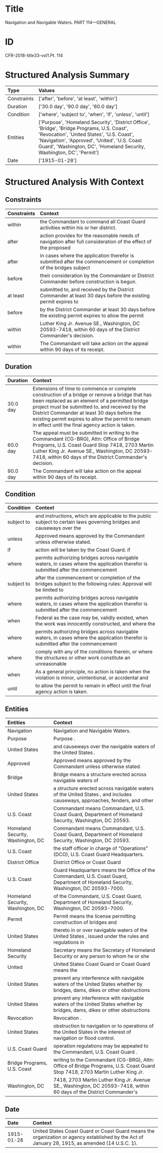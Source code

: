 # Title

 Navigation and Navigable Waters. PART 114—GENERAL


# ID

 CFR-2018-title33-vol1.Pt. 114


# Structured Analysis Summary

| Type        | Values                                                                                                                                                                                                                                                             |
|:------------|:-------------------------------------------------------------------------------------------------------------------------------------------------------------------------------------------------------------------------------------------------------------------|
| Constraints | ['after', 'before', 'at least', 'within']                                                                                                                                                                                                                          |
| Duration    | ['30.0 day', '90.0 day', '60.0 day']                                                                                                                                                                                                                               |
| Condition   | ['where', 'subject to', 'when', 'if', 'unless', 'until']                                                                                                                                                                                                           |
| Entities    | ['Purpose', 'Homeland Security', 'District Office', 'Bridge', 'Bridge Programs, U.S. Coast', 'Revocation', 'United States', 'U.S. Coast', 'Navigation', 'Approved', 'United', 'U.S. Coast Guard', 'Washington, DC', 'Homeland Security, Washington, DC', 'Permit'] |
| Date        | ['1915-01-28']                                                                                                                                                                                                                                                     |


# Structured Analysis With Context

 


## Constraints

| Constraints   | Context                                                                                                          |
|:--------------|:-----------------------------------------------------------------------------------------------------------------|
| within        | the Commandant to command all Coast Guard activities within  his or her district.                                |
| after         | action provides for the reasonable needs of navigation after full consideration of the effect of the proposed    |
| after         | in cases where the application therefor is submitted after the commencement or completion of the bridges subject |
| before        | their consideration by the Commandant or District Commander before  construction is begun.                       |
| at least      | submitted to, and received by the District Commander at least 30 days before the existing permit expires to      |
| before        | by the District Commander at least 30 days before the existing permit expires to allow the permit                |
| within        | Luther King Jr. Avenue SE., Washington, DC 20593-7418, within  60 days of the District Commander's decision.     |
| within        | The Commandant will take action on the appeal  within  90 days of its receipt.                                   |


## Duration

| Duration   | Context                                                                                                                                                                                                                                                                                                                                                    |
|:-----------|:-----------------------------------------------------------------------------------------------------------------------------------------------------------------------------------------------------------------------------------------------------------------------------------------------------------------------------------------------------------|
| 30.0 day   | Extensions of time to commence or complete construction of a bridge or remove a bridge that has been replaced as an element of a permitted bridge project must be submitted to, and received by the District Commander at least 30 days before the existing permit expires to allow the permit to remain in effect until the final agency action is taken. |
| 60.0 day   | The appeal must be submitted in writing to the Commandant (CG-BRG), Attn: Office of Bridge Programs, U.S. Coast Guard Stop 7418, 2703 Martin Luther King Jr. Avenue SE., Washington, DC 20593-7418, within 60 days of the District Commander's decision.                                                                                                   |
| 90.0 day   | The Commandant will take action on the appeal within 90 days of its receipt.                                                                                                                                                                                                                                                                               |


## Condition

| Condition   | Context                                                                                                                          |
|:------------|:---------------------------------------------------------------------------------------------------------------------------------|
| subject to  | and instructions, which are applicable to the public subject to certain laws governing bridges and causeways over the            |
| unless      | Approved means approved by the Commandant  unless  otherwise stated.                                                             |
| if          | action will be taken by the Coast Guard. if                                                                                      |
| where       | permits authorizing bridges across navigable waters, in cases where the application therefor is submitted after the commencement |
| subject to  | after the commencement or completion of the bridges subject to the following rules: Approval will be limited to                  |
| where       | permits authorizing bridges across navigable waters, in cases where the application therefor is submitted after the commencement |
| when        | Federal as the case may be, validly existed, when the work was innocently constructed, and where the                             |
| where       | permits authorizing bridges across navigable waters, in cases where the application therefor is submitted after the commencement |
| where       | comply with any of the conditions therein, or where the structures or other work constitute an unreasonable                      |
| when        | As a general principle, no action is taken  when the violation is minor, unintentional, or accidental and                        |
| until       | to allow the permit to remain in effect until  the final agency action is taken.                                                 |


## Entities

| Entities                          | Context                                                                                                                               |
|:----------------------------------|:--------------------------------------------------------------------------------------------------------------------------------------|
| Navigation                        | Navigation  and Navigable Waters.                                                                                                     |
| Purpose                           | Purpose .                                                                                                                             |
| United States                     | and causeways over the navigable waters of the United States .                                                                        |
| Approved                          | Approved  means approved by the Commandant unless otherwise stated.                                                                   |
| Bridge                            | Bridge means a structure erected across navigable waters of                                                                           |
| United States                     | a structure erected across navigable waters of the United States , and includes causeways, approaches, fenders, and other             |
| U.S. Coast                        | Commandant means Commandant,  U.S. Coast  Guard, Department of Homeland Security, Washington, DC 20593.                               |
| Homeland Security, Washington, DC | Commandant means Commandant, U.S. Coast Guard, Department of  Homeland Security, Washington, DC  20593.                               |
| U.S. Coast                        | the staff officer in charge of &#8220;Operations&#8221; (DCO), U.S. Coast  Guard Headquarters.                                        |
| District Office                   | District Office  or Coast Guard                                                                                                       |
| U.S. Coast                        | Guard Headquarters means the Office of the Commandant, U.S. Coast  Guard, Department of Homeland Security, Washington, DC 20593-7000. |
| Homeland Security, Washington, DC | of the Commandant, U.S. Coast Guard, Department of Homeland Security, Washington, DC  20593-7000.                                     |
| Permit                            | Permit means the license permitting construction of bridges and                                                                       |
| United States                     | thereto in or over navigable waters of the United States , issued under the rules and regulations in                                  |
| Homeland Security                 | Secretary means the Secretary of  Homeland Security or any person to whom he or she                                                   |
| United                            | United States Coast Guard or Coast Guard means the                                                                                    |
| United States                     | prevent any interference with navigable waters of the United States whether by bridges, dams, dikes or other obstructions             |
| United States                     | prevent any interference with navigable waters of the United States whether by bridges, dams, dikes or other obstructions             |
| Revocation                        | Revocation .                                                                                                                          |
| United States                     | obstruction to navigation or to operations of the United States  in the interest of navigation or flood control.                      |
| U.S. Coast Guard                  | operation regulations may be appealed to the Commandant, U.S. Coast Guard .                                                           |
| Bridge Programs, U.S. Coast       | writing to the Commandant (CG-BRG), Attn: Office of Bridge Programs, U.S. Coast Guard Stop 7418, 2703 Martin Luther King Jr.          |
| Washington, DC                    | 7418, 2703 Martin Luther King Jr. Avenue SE., Washington, DC 20593-7418, within 60 days of the District Commander's                   |


## Date

| Date       | Context                                                                                                                                         |
|:-----------|:------------------------------------------------------------------------------------------------------------------------------------------------|
| 1915-01-28 | United States Coast Guard or Coast Guard means the organization or agency established by the Act of January 28, 1915, as amended (14 U.S.C. 1). |


